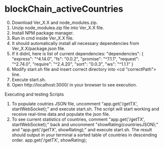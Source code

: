 # blockChain_activeCountries

0. Download Ver_X.X and node_modules.zip. 
1. Unzip node_modulea.zip file into Ver_X.X file.
2. Install NPM package manager.
3. Run <npm init> in cmd inside Ver_X.X file. 
4. It should automatically install all necessary dependencies from Ver_X.X/package.json file. 
5. If it didnt, here is list of current dependencies: 
  "dependencies": {
    "express": "^4.14.0",
    "fs": "0.0.2",
    "promise": "^7.1.1",
    "request": "^2.74.0",
    "require": "^2.4.20",
    "sort": "0.0.3",
    "ws": "^1.1.1"
  }
6. Modify start.sh file and insert correct directory into <cd "correctPath"> line. 
7. Execute start.sh.
8. Open http://localhost:3000/ in your browser to see execution.



Executing and testing Scripts

1. To populate coutries JSON file, uncomment "app.get('/getTX', startWebSocket);" and execute start.sh. The script will start working and receive real-time data and populate the json file. 
2. To see current statistics of countries, comment "app.get('/getTX', startWebSocket);" back and uncomment "showRating(countriesJSON);" and "app.get('/getTX', showRating);" and execute start.sh. The result should output in your terminal a sorted table of countries in descending order. 
app.get('/getTX', showRating);
